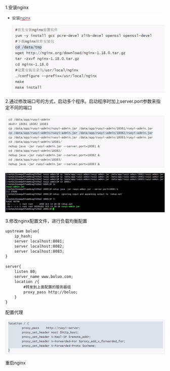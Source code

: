 1.安装nginx

![image-20210210140802108](../$image/image-20210210140802108.png)



2.通过修改端口号的方式，启动多个程序。启动程序时加上server.port参数来指定不同的端口

![image-20210210140844063](../$image/image-20210210140844063.png)



![image-20210210141347910](../$image/image-20210210141347910.png)



3.修改nginx配置文件，进行负载均衡配置

~~~shell
upstream boluo{
	ip_hash;
	server localhost:8081;
	server localhost:8082;
	server localhost:8083;
}

server{
	listen 80;
	server_name www.boluo.com;
	location /{
		#转发到上面配置的服务器组
		proxy_pass http://boluo;
	}
}
~~~

配置代理

![image-20210210142332537](../$image/image-20210210142332537.png)



重启nginx







